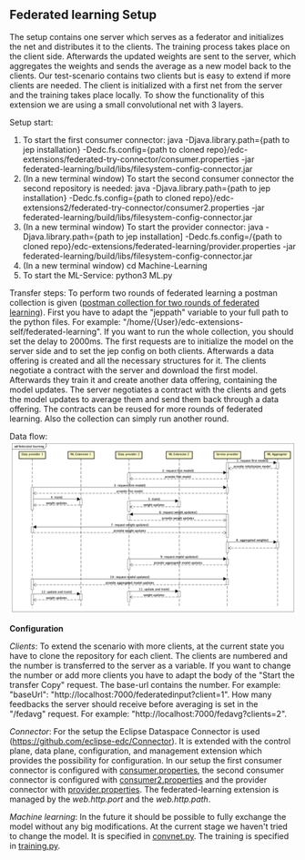 **Federated learning Setup**
-------------------
The setup contains one server which serves as a federator and initializes the net and distributes it to the clients. The training process takes place on the client side. Afterwards the updated weights are sent to the server, which aggregates the weights and sends the average as a new model back to the clients. 
Our test-scenario contains two clients but is easy to extend if more clients are needed. The client is initialized with a first net from the server and the training takes place locally.
To show the functionality of this extension we are using a small convolutional net with 3 layers. 

Setup start:
1. To start the first consumer connector: java -Djava.library.path={path to jep installation} -Dedc.fs.config={path to cloned repo}/edc-extensions/federated-try-connector/consumer.properties  -jar federated-learning/build/libs/filesystem-config-connector.jar
2. (In a new terminal window) To start the second consumer connector the second repository is needed: java -Djava.library.path={path to jep installation} -Dedc.fs.config={path to cloned repo}/edc-extensions2/federated-try-connector/consumer2.properties  -jar federated-learning/build/libs/filesystem-config-connector.jar
3. (In a new terminal window) To start the provider connector: java -Djava.library.path={path to jep installation] -Dedc.fs.config=/{path to cloned repo}/edc-extensions/federated-learning/provider.properties  -jar federated-learning/build/libs/filesystem-config-connector.jar
4. (In a new terminal window) cd Machine-Learning
5. To start the ML-Service: python3 ML.py

Transfer steps:
To perform two rounds of federated learning a postman collection is given ([postman collection for two rounds of federated learning](federated-try-connector/Federated-learning-two-rounds.postman_collection.json)). First you have to adapt the "jeppath" variable to your full path to the python files. For example: "/home/{User}/edc-extensions-self/federated-learning". If you want to run the whole collection, you should set the delay to 2000ms.
The first requests are to initialize the model on the server side and to set the jep config on both clients. Afterwards a data offering is created and all the necessary structures for it. The clients negotiate a contract with the server and download the first model. Afterwards they train it and create another data offering, containing the model updates. The server negotiates a contract with the clients and gets the model updates to average them and send them back through a data offering. The contracts can be reused for more rounds of federated learning. Also the collection can simply run another round. 

Data flow:
![Sequence diagram of the data flow during the federated-learning.](https://github.com/boxer-code/edc-extensions/blob/main/images/federated-learning.png)

**Configuration**

*Clients*:
To extend the scenario with more clients, at the current state you have to clone the repository for each client. The clients are numbered and the number is transferred to the server as a variable. If you want to change the number or add more clients you have to adapt the body of the "Start the transfer Copy" request. The base-url contains the number. For example: "baseUrl": "http://localhost:7000/federatedinput?client=1". How many feedbacks the server should receive before averaging is set in the "/fedavg" request. For example: "http://localhost:7000/fedavg?clients=2".

*Connector*:
For the setup the Eclipse Dataspace Connector is used (https://github.com/eclipse-edc/Connector). It is extended with the control plane, data plane, configuration, and management extension which provides the possibility for configuration. 
In our setup the first consumer connector is configured with [consumer.properties](federated-try-connector/consumer.properties), the second consumer connector is configured with [consumer2.properties](federated-try-connector/consumer2.properties) and the provider connector with [provider.properties](federated-try-connector/provider.properties).
The federated-learning extension is managed by the *web.http.port* and the *web.http.path*. 

*Machine learning*:
In the future it should be possible to fully exchange the model without any big modifications. At the current stage we haven't tried to change the model. It is specified in [convnet.py](federated-try-connector/convnet.py). The training is specified in [training.py](federated-try-connector/training.py).
